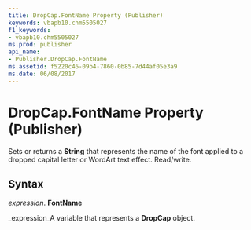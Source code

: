 ```yaml
---
title: DropCap.FontName Property (Publisher)
keywords: vbapb10.chm5505027
f1_keywords:
- vbapb10.chm5505027
ms.prod: publisher
api_name:
- Publisher.DropCap.FontName
ms.assetid: f5220c46-09b4-7860-0b85-7d44af05e3a9
ms.date: 06/08/2017
---
```



# DropCap.FontName Property (Publisher)

Sets or returns a **String** that represents the name of the font applied to a dropped capital letter or WordArt text effect. Read/write.


## Syntax

 _expression_. **FontName**

 _expression_A variable that represents a **DropCap** object.


